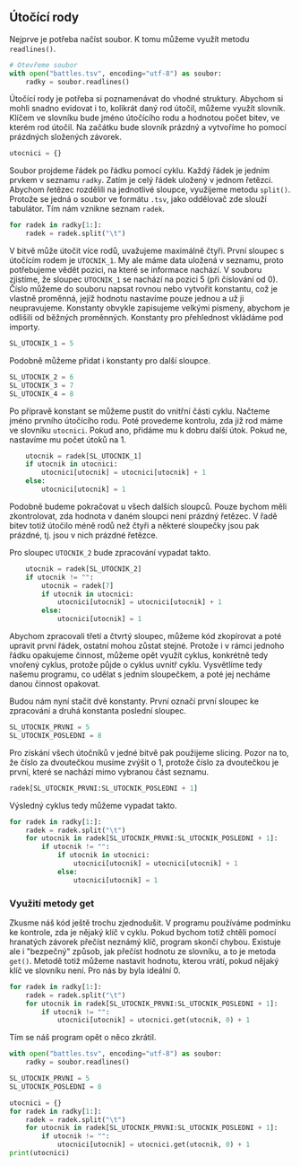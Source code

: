 ## Útočící rody

Nejprve je potřeba načíst soubor. K tomu můžeme využít metodu `readlines()`.

```py
# Otevřeme soubor
with open("battles.tsv", encoding="utf-8") as soubor:
    radky = soubor.readlines()
```

Útočící rody je potřeba si poznamenávat do vhodné struktury. Abychom si mohli snadno evidovat i to, kolikrát daný rod útočil, můžeme využít slovník. Klíčem ve slovníku bude jméno útočícího rodu a hodnotou počet bitev, ve kterém rod útočil. Na začátku bude slovník prázdný a vytvoříme ho pomocí prázdných složených závorek.

```py
utocnici = {}
```

Soubor projdeme řádek po řádku pomocí cyklu. Každý řádek je jedním prvkem v seznamu `radky`. Zatím je celý řádek uložený v jednom řetězci. Abychom řetězec rozdělili na jednotlivé sloupce, využijeme metodu `split()`. Protože se jedná o soubor ve formátu `.tsv`, jako oddělovač zde slouží tabulátor. Tím nám vznikne seznam `radek`.

```py
for radek in radky[1:]:
    radek = radek.split("\t")
```

V bitvě může útočit více rodů, uvažujeme maximálně čtyři. První sloupec s útočícím rodem je `UTOCNIK_1`. My ale máme data uložená v seznamu, proto potřebujeme vědět pozici, na které se informace nachází. V souboru zjistíme, že sloupec `UTOCNIK_1` se nachází na pozici 5 (při číslování od 0). Číslo můžeme do souboru napsat rovnou nebo vytvořit konstantu, což je vlastně proměnná, jejíž hodnotu nastavíme pouze jednou a už ji neupravujeme. Konstanty obvykle zapisujeme velkými písmeny, abychom je odlišili od běžných proměnných. Konstanty pro přehlednost vkládáme pod importy.

```py
SL_UTOCNIK_1 = 5
```

Podobně můžeme přidat i konstanty pro další sloupce.

```py
SL_UTOCNIK_2 = 6
SL_UTOCNIK_3 = 7
SL_UTOCNIK_4 = 8
```

Po přípravě konstant se můžeme pustit do vnitřní části cyklu. Načteme jméno prvního útočícího rodu. Poté provedeme kontrolu, zda již rod máme ve slovníku `utocnici`. Pokud ano, přidáme mu k dobru další útok. Pokud ne, nastavíme mu počet útoků na 1.

```py
    utocnik = radek[SL_UTOCNIK_1]
    if utocnik in utocnici:
        utocnici[utocnik] = utocnici[utocnik] + 1
    else:
        utocnici[utocnik] = 1
```

Podobně budeme pokračovat u všech dalších sloupců. Pouze bychom měli zkontrolovat, zda hodnota v daném sloupci není prázdný řetězec. V řadě bitev totiž útočilo méně rodů než čtyři a některé sloupečky jsou pak prázdné, tj. jsou v nich prázdné řetězce.

Pro sloupec `UTOCNIK_2` bude zpracování vypadat takto.

```py
    utocnik = radek[SL_UTOCNIK_2]
    if utocnik != "":
        utocnik = radek[7]
        if utocnik in utocnici:
            utocnici[utocnik] = utocnici[utocnik] + 1
        else:
            utocnici[utocnik] = 1
```

Abychom zpracovali třetí a čtvrtý sloupec, můžeme kód zkopírovat a poté upravit první řádek, ostatní mohou zůstat stejné. Protože i v rámci jednoho řádku opakujeme činnost, můžeme opět využít cyklus, konkrétně tedy vnořený cyklus, protože půjde o cyklus uvnitř cyklu. Vysvětlíme tedy našemu programu, co udělat s jedním sloupečkem, a poté jej necháme danou činnost opakovat.

Budou nám nyní stačit dvě konstanty. První označí první sloupec ke zpracování a druhá konstanta poslední sloupec.

```py
SL_UTOCNIK_PRVNI = 5
SL_UTOCNIK_POSLEDNI = 8
```

Pro získání všech útočníků v jedné bitvě pak použijeme slicing. Pozor na to, že číslo za dvoutečkou musíme zvýšit o 1, protože číslo za dvoutečkou je první, které se nachází mimo vybranou část seznamu.

```py
radek[SL_UTOCNIK_PRVNI:SL_UTOCNIK_POSLEDNI + 1]
```

Výsledný cyklus tedy můžeme vypadat takto.

```py
for radek in radky[1:]:
    radek = radek.split("\t")
    for utocnik in radek[SL_UTOCNIK_PRVNI:SL_UTOCNIK_POSLEDNI + 1]:
        if utocnik != "":
            if utocnik in utocnici:
                utocnici[utocnik] = utocnici[utocnik] + 1
            else:
                utocnici[utocnik] = 1
```

### Využití metody get

Zkusme náš kód ještě trochu zjednodušit. V programu používáme podmínku ke kontrole, zda je nějaký klíč v cyklu. Pokud bychom totiž chtěli pomocí hranatých závorek přečíst neznámý klíč, program skončí chybou. Existuje ale i "bezpečný" způsob, jak přečíst hodnotu ze slovníku, a to je metoda `get()`. Metodě totiž můžeme nastavit hodnotu, kterou vrátí, pokud nějaký klíč ve slovníku není. Pro nás by byla ideální 0.

```py
for radek in radky[1:]:
    radek = radek.split("\t")
    for utocnik in radek[SL_UTOCNIK_PRVNI:SL_UTOCNIK_POSLEDNI + 1]:
        if utocnik != "":
            utocnici[utocnik] = utocnici.get(utocnik, 0) + 1
```

Tím se náš program opět o něco zkrátil.

```py
with open("battles.tsv", encoding="utf-8") as soubor:
    radky = soubor.readlines()

SL_UTOCNIK_PRVNI = 5
SL_UTOCNIK_POSLEDNI = 8

utocnici = {}
for radek in radky[1:]:
    radek = radek.split("\t")
    for utocnik in radek[SL_UTOCNIK_PRVNI:SL_UTOCNIK_POSLEDNI + 1]:
        if utocnik != "":
            utocnici[utocnik] = utocnici.get(utocnik, 0) + 1
print(utocnici)
```
